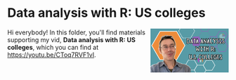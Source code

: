 # Data analysis with R: US colleges
[<img src="college thumb new.png" align="right" height="100" />](<https://youtu.be/CToq7RVF1vI>)

Hi everybody! In this folder, you'll find materials supporting my vid, **Data analysis with R: US colleges**, which you can find at <https://youtu.be/CToq7RVF1vI>. 

